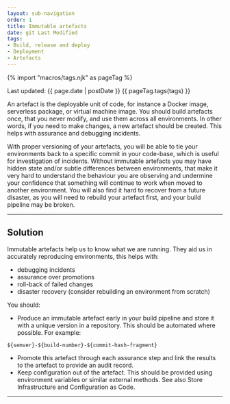 ```yaml
---
layout: sub-navigation
order: 1
title: Immutable artefacts
date: git Last Modified
tags:
- Build, release and deploy
- Deployment
- Artefacts
---
```


{% import "macros/tags.njk" as pageTag %}

Last updated: {{ page.date | postDate }}
{{ pageTag.tags(tags)  }}

An artefact is the deployable unit of code, for instance a Docker image, serverless package, or virtual machine image. You should build artefacts once, that you never modify, and use them across all environments. In other words, if you need to make changes, a new artefact should be created. This helps with assurance and debugging incidents.

With proper versioning of your artefacts, you will be able to tie your environments back to a specific commit in your code-base, which is useful for investigation of incidents. Without immutable artefacts you may have hidden state and/or subtle differences between environments, that make it very hard to understand the behaviour you are observing and undermine your confidence that something will continue to work when moved to another environment. You will also find it hard to recover from a future disaster, as you will need to rebuild your artefact first, and your build pipeline may be broken.

---

## Solution

Immutable artefacts help us to know what we are running. They aid us in accurately reproducing environments, this helps with:

- debugging incidents
- assurance over promotions
- roll-back of failed changes
- disaster recovery (consider rebuilding an environment from scratch)

You should:

- Produce an immutable artefact early in your build pipeline and store it with a unique version in a repository. This should be automated where possible. For example:
```
${semver}-${build-number}-${commit-hash-fragment}
```
- Promote this artefact through each assurance step and link the results to the artefact to provide an audit record.
- Keep configuration out of the artefact. This should be provided using environment variables or similar external methods. See also Store Infrastructure and Configuration as Code.

---
